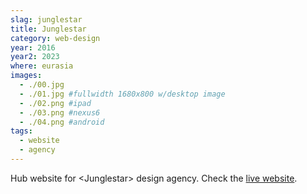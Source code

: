 ```yaml
---
slag: junglestar
title: Junglestar
category: web-design
year: 2016
year2: 2023
where: eurasia
images:
  - ./00.jpg
  - ./01.jpg #fullwidth 1680x800 w/desktop image
  - ./02.png #ipad
  - ./03.png #nexus6
  - ./04.png #android
tags:
  - website
  - agency
---
```


Hub website for &lt;Junglestar&gt; design agency.
Check the [live website](https://junglestar.org?source=rokma.com).
